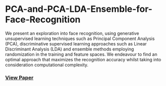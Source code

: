# PCA-and-PCA-LDA-Ensemble-for-Face-Recognition
We present an exploration into face recognition, using generative unsupervised learning techniques such as Principal Component Analysis (PCA), discriminative supervised learning approaches such as Linear Discriminant Analysis (LDA) and ensemble methods employing randomization in the training and feature spaces. We endeavour to find an optimal approach that maximizes the recognition accuracy whilst taking into consideration computational complexity.

### [View Paper](https://drive.google.com/file/d/10YgsDtRdxmMdbrw9-7BtZXLJxHG0U-Ew/view?usp=sharing)
